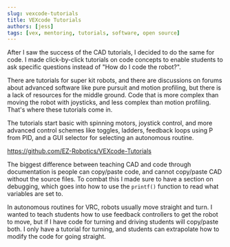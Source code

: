 ```yaml
---
slug: vexcode-tutorials
title: VEXcode Tutorials
authors: [jess]
tags: [vex, mentoring, tutorials, software, open source]
---
```


After I saw the success of the CAD tutorials, I decided to do the same for code.  I made click-by-click tutorials on code concepts to enable students to ask specific questions instead of "How do I code the robot?".  

There are tutorials for super kit robots, and there are discussions on forums about advanced software like pure pursuit and motion profiling, but there is a lack of resources for the middle ground.  Code that is more complex than moving the robot with joysticks, and less complex than motion profiling.  That's where these tutorials come in.

The tutorials start basic with spinning motors, joystick control, and more advanced control schemes like toggles, ladders, feedback loops using P from PID, and a GUI selector for selecting an autonomous routine.  

https://github.com/EZ-Robotics/VEXcode-Tutorials

<!--truncate-->

The biggest difference between teaching CAD and code through documentation is people can copy/paste code, and cannot copy/paste CAD without the source files.  To combat this I made sure to have a section on debugging, which goes into how to use the `printf()` function to read what variables are set to.  

In autonomous routines for VRC, robots usually move straight and turn.  I wanted to teach students how to use feedback controllers to get the robot to move, but if I have code for turning and driving students will copy/paste both.  I only have a tutorial for turning, and students can extrapolate how to modify the code for going straight.

